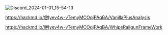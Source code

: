 ![Discord_2024-01-01_15-54-13](https://github.com/StarCoreSE/The-Framework-That-Saved-Space-Engineers-Modding/assets/51190031/413b97fe-8420-4a41-842f-801599cd46e1)


https://hackmd.io/@Iyev4w-vTemyMCOqjPAqBA/VanillaPlusAnalysis

https://hackmd.io/@Iyev4w-vTemyMCOqjPAqBA/WhipsRailgunFrameWork
